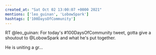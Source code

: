 ```yaml
---
created_at: "Sat Oct 02 13:00:07 +0000 2021"
mentions: ['leo_guinan', 'LobowSpark']
hashtags: ['100DaysOfCommunity']
---
```


RT @leo_guinan: For today's #100DaysOfCommunity tweet, gotta give a shoutout to @LobowSpark and what he's put together.

He is uniting a gr…